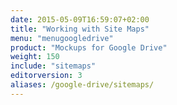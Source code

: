 ```yaml
---
date: 2015-05-09T16:59:07+02:00
title: "Working with Site Maps"
menu: "menugoogledrive"
product: "Mockups for Google Drive"
weight: 150
include: "sitemaps"
editorversion: 3
aliases: /google-drive/sitemaps/
---
```

